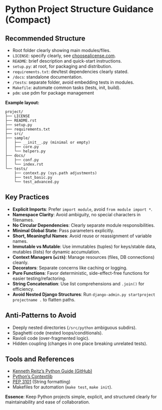 # Python Project Structure Guidance (Compact)

## Recommended Structure

* Root folder clearly showing main modules/files.
* `LICENSE`: specify clearly, see [choosealicense.com](https://choosealicense.com/).
* `README`: brief description and quick-start instructions.
* `setup.py`: at root, for packaging and distribution.
* `requirements.txt`: dev/test dependencies clearly stated.
* `/docs`: standalone documentation.
* `/tests`: separate folder, avoid embedding tests in modules.
* `Makefile`: automate common tasks (tests, init, build).
* `pdm`: use pdm for package management

**Example layout:**

```
project/
├── LICENSE
├── README.rst
├── setup.py
├── requirements.txt
├── src/
├── sample/
│   ├── __init__.py (minimal or empty)
│   ├── core.py
│   └── helpers.py
├── docs/
│   ├── conf.py
│   └── index.rst
└── tests/
    ├── context.py (sys.path adjustments)
    ├── test_basic.py
    └── test_advanced.py
```

## Key Practices

* **Explicit Imports**: Prefer `import module`, avoid `from module import *`.
* **Namespace Clarity**: Avoid ambiguity, no special characters in filenames.
* **No Circular Dependencies**: Clearly separate module responsibilities.
* **Minimal Global State**: Pass parameters explicitly.
* **Short, Meaningful Names**: Avoid reuse or reassignment of variable names.
* **Immutable vs Mutable**: Use immutables (tuples) for keys/stable data, mutables (lists) for dynamic accumulation.
* **Context Managers (`with`)**: Manage resources (files, DB connections) cleanly.
* **Decorators**: Separate concerns like caching or logging.
* **Pure Functions**: Favor deterministic, side-effect-free functions for easier testing/refactoring.
* **String Concatenation**: Use list comprehensions and `.join()` for efficiency.
* **Avoid Nested Django Structures**: Run `django-admin.py startproject projectname .` to flatten paths.

## Anti-Patterns to Avoid

* Deeply nested directories (`/src/python` ambiguous subdirs).
* Spaghetti code (nested loops/conditionals).
* Ravioli code (over-fragmented logic).
* Hidden coupling (changes in one place breaking unrelated tests).

## Tools and References

* [Kenneth Reitz’s Python Guide (GitHub)](https://github.com/kennethreitz/samplemod)
* [Python’s Contextlib](https://docs.python.org/3/library/contextlib.html)
* [PEP 3101](https://www.python.org/dev/peps/pep-3101) (String formatting)
* Makefiles for automation (`make test`, `make init`).

**Essence**: Keep Python projects simple, explicit, and structured clearly for maintainability and ease of collaboration.
